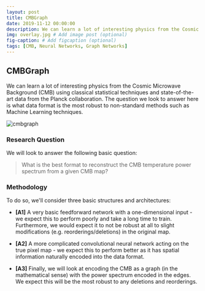 ```yaml
---
layout: post
title: CMBGraph
date: 2019-11-12 00:00:00
description: We can learn a lot of interesting physics from the Cosmic Microwave Background (CMB) using classical statistical techniques and state-of-the-art data from the Planck collaboration. The question we look to answer here is what data format is the most robust to non-standard methods such as Machine Learning techniques.
img: overlay.jpg # Add image post (optional)
fig-caption: # Add figcaption (optional)
tags: [CMB, Neural Networks, Graph Networks]
---
```


## CMBGraph

We can learn a lot of interesting physics from the Cosmic Microwave Background (CMB) using classical statistical techniques and state-of-the-art data from the Planck collaboration. The question we look to answer here is what data format is the most robust to non-standard methods such as Machine Learning techniques.

![cmbgraph]({{site.baseurl}}/assets/img/overlay.jpg)

### Research Question

We will look to answer the following basic question:

> What is the best format to reconstruct the CMB temperature power spectrum from a given CMB map?

### Methodology

To do so, we'll consider three basic structures and architectures:

* **[A1]** A very basic feedforward network with a one-dimensional input - we expect this to perform poorly and take a long time to train. Furthermore, we would expect it to not be robust at all to slight modifications (e.g. reorderings/deletions) in the original map.

* **[A2]** A more complicated convolutional neural network acting on the true pixel map - we expect this to perform better as it has spatial information naturally encoded into the data format.

* **[A3]** Finally, we will look at encoding the CMB as a graph (in the mathematical sense) with the power spectrum encoded in the edges. We expect this will be the most robust to any deletions and reorderings.